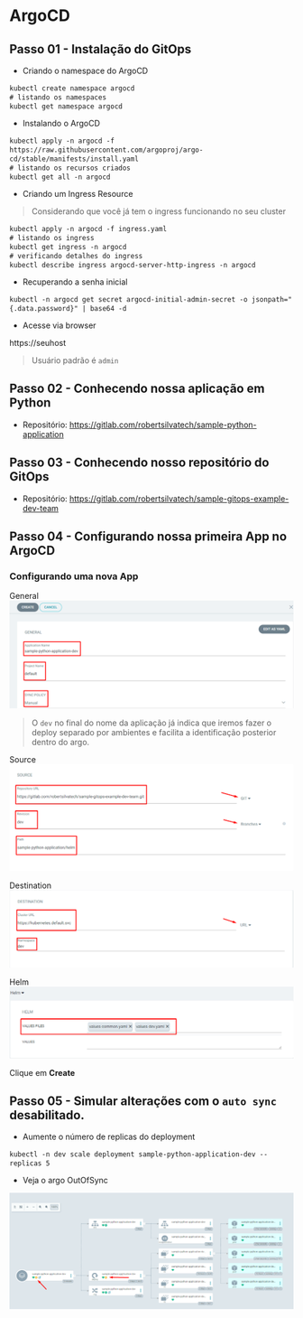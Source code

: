 # ArgoCD

## Passo 01 - Instalação do GitOps

- Criando o namespace do ArgoCD
```
kubectl create namespace argocd
# listando os namespaces
kubectl get namespace argocd
```

- Instalando o ArgoCD
```
kubectl apply -n argocd -f https://raw.githubusercontent.com/argoproj/argo-cd/stable/manifests/install.yaml
# listando os recursos criados
kubectl get all -n argocd
```

- Criando um Ingress Resource

> Considerando que você já tem o ingress funcionando no seu cluster

```
kubectl apply -n argocd -f ingress.yaml
# listando os ingress
kubectl get ingress -n argocd
# verificando detalhes do ingress
kubectl describe ingress argocd-server-http-ingress -n argocd
```

- Recuperando a senha inicial

```
kubectl -n argocd get secret argocd-initial-admin-secret -o jsonpath="{.data.password}" | base64 -d
```

- Acesse via browser

https://seuhost

> Usuário padrão é `admin`

## Passo 02 - Conhecendo nossa aplicação em Python

- Repositório: https://gitlab.com/robertsilvatech/sample-python-application

## Passo 03 - Conhecendo nosso repositório do GitOps

- Repositório: https://gitlab.com/robertsilvatech/sample-gitops-example-dev-team

## Passo 04 - Configurando nossa primeira App no ArgoCD

### Configurando uma nova App

General  
![General](/argocd-101/img/argocd-newapp-01-general.png)

> O `dev` no final do nome da aplicação já indica que iremos fazer o deploy separado por ambientes e facilita a identificação posterior dentro do argo.  

Source  
![Source](img/argocd-newapp-02-source.png)

Destination  
![Source](img/argocd-newapp-03-destination.png)

Helm  
![Source](img/argocd-newapp-04-helm.png)

Clique em **Create**

## Passo 05 - Simular alterações com o `auto sync` desabilitado.

- Aumente o número de replicas do deployment

```
kubectl -n dev scale deployment sample-python-application-dev --replicas 5
```

- Veja o argo OutOfSync

![OutOfSync](img/argocd-newapp-05-autosync-disable-outofsync.png)

